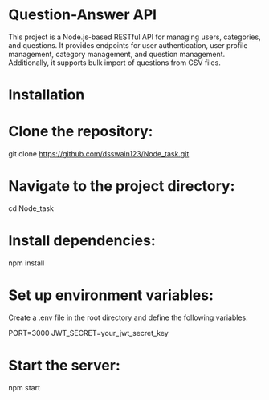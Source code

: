 # Question-Answer API
This project is a Node.js-based RESTful API for managing users, categories, and questions.
 It provides endpoints for user authentication, user profile management, category management, and question management.
  Additionally, it supports bulk import of questions from CSV files.

# Installation
 # Clone the repository:
git clone https://github.com/dsswain123/Node_task.git
# Navigate to the project directory:

cd Node_task
# Install dependencies:
npm install
# Set up environment variables:
Create a .env file in the root directory and define the following variables:

PORT=3000
JWT_SECRET=your_jwt_secret_key

# Start the server:
npm start